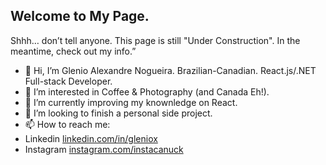 ## Welcome to My Page. 

Shhh… don’t tell anyone. This page is still "Under Construction". In the meantime, check out my info.”

- 👋 Hi, I’m Glenio Alexandre Nogueira. Brazilian-Canadian. React.js/.NET Full-stack Developer.
- 👀 I’m interested in Coffee & Photography (and Canada Eh!).
- 🌱 I’m currently improving my knownledge on React.
- 💞️ I’m looking to finish a personal side project.
- 📫 How to reach me:
- Linkedin [linkedin.com/in/gleniox](https://www.linkedin.com/in/gleniox)
- Instagram [instagram.com/instacanuck](https://www.instagram.com/instacanuck/)
